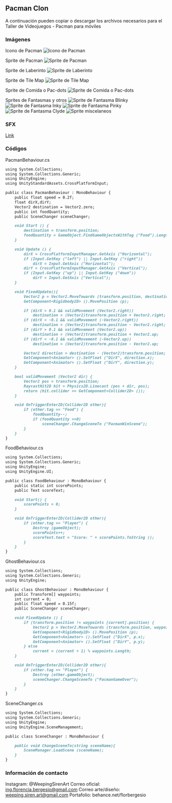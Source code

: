 ## Pacman Clon

A continuación pueden copiar o descargar los archivos necesarios para el Taller de Videojuegos - Pacman para móviles

### Imágenes
Icono de Pacman
![Icono de Pacman](https://FlorBergesio.github.io/Sprites/pacman-icon.png)

Sprite de Pacman
![Sprite de Pacman](https://FlorBergesio.github.io/Sprites/pacman.png)

Sprite de Laberinto
![Sprite de Laberinto](https://FlorBergesio.github.io/Sprites/maze.png)

Sprite de Tile Map
![Sprite de Tile Map](https://FlorBergesio.github.io/Sprites/TileMap.png)

Sprite de Comida o Pac-dots
![Sprite de Comida o Pac-dots](https://FlorBergesio.github.io/Sprites/food.png)

Sprites de Fantasmas y otros
![Sprite de Fantasma Blinky](https://FlorBergesio.github.io/Sprites/blinky.png)
![Sprite de Fantasma Inky](https://FlorBergesio.github.io/Sprites/inky.png)
![Sprite de Fantasma Pinky](https://FlorBergesio.github.io/Sprites/pinky.png)
![Sprite de Fantasma Clyde](https://FlorBergesio.github.io/Sprites/clyde.png)
![Sprite miscelaneos](https://FlorBergesio.github.io/Sprites/others.png)

### SFX
[Link](https://github.com/FlorBergesio/FlorBergesio.github.io/tree/master/SFX)

### Códigos

PacmanBehaviour.cs

```markdown
using System.Collections;
using System.Collections.Generic;
using UnityEngine;
using UnityStandardAssets.CrossPlatformInput;

public class PacmanBehaviour : MonoBehaviour {
	public float speed = 0.2f;
	float dirX,dirY;
	Vector2 destination = Vector2.zero;
	public int foodQuantity;
	public SceneChanger sceneChanger;

	void Start () {
		destination = transform.position;
		foodQuantity = GameObject.FindGameObjectsWithTag ("Food").Length;
	}

	void Update () {
		dirX = CrossPlatformInputManager.GetAxis ("Horizontal");
		if (Input.GetKey ("left") || Input.GetKey ("right"))
			dirX = Input.GetAxis ("Horizontal");
		dirY = CrossPlatformInputManager.GetAxis ("Vertical");
		if (Input.GetKey ("up") || Input.GetKey ("down"))
			dirY = Input.GetAxis ("Vertical");
	}

	void FixedUpdate(){
		Vector2 p = Vector2.MoveTowards (transform.position, destination, speed);
		GetComponent<Rigidbody2D> ().MovePosition (p);

		if (dirX > 0.1 && validMovement (Vector2.right)) 
			destination = (Vector2)transform.position + Vector2.right;
		if (dirX < -0.1 && validMovement (-Vector2.right)) 
			destination = (Vector2)transform.position - Vector2.right;
		if (dirY > 0.1 && validMovement (Vector2.up)) 
			destination = (Vector2)transform.position + Vector2.up;
		if (dirY < -0.1 && validMovement (-Vector2.up)) 
			destination = (Vector2)transform.position - Vector2.up;

		Vector2 direction = destination - (Vector2)transform.position;
		GetComponent<Animator> ().SetFloat ("DirX", direction.x);
		GetComponent<Animator> ().SetFloat ("DirY", direction.y);
	}

	bool validMovement (Vector2 dir) {
		Vector2 pos = transform.position;
		RaycastHit2D hit = Physics2D.Linecast (pos + dir, pos);
		return (hit.collider == GetComponent<Collider2D> ());
	}

	void OnTriggerEnter2D(Collider2D other){
		if (other.tag == "Food") {
			foodQuantity--;
			if (foodQuantity ==0)
				sceneChanger.ChangeSceneTo ("PacmanWinScene");
		}
	}
}
```

FoodBehaviour.cs

```markdown
using System.Collections;
using System.Collections.Generic;
using UnityEngine;
using UnityEngine.UI;

public class FoodBehaviour : MonoBehaviour {
	public static int scorePoints;
	public Text scoreText;

	void Start() {
		scorePoints = 0; 
	}

	void OnTriggerEnter2D(Collider2D other){
		if (other.tag == "Player") {
			Destroy (gameObject);
			scorePoints++;
			scoreText.text = "Score: " + scorePoints.ToString ();
		}
	}
}
```

GhostBehaviour.cs

```markdown
using System.Collections;
using System.Collections.Generic;
using UnityEngine;

public class GhostBehaviour : MonoBehaviour {
	public Transform[] waypoints;
	int current = 0;
	public float speed = 0.15f;
	public SceneChanger sceneChanger;

	void FixedUpdate () {
		if (transform.position != waypoints [current].position) {
			Vector2 p = Vector2.MoveTowards (transform.position, waypoints [current].position, speed);
			GetComponent<Rigidbody2D> ().MovePosition (p);
			GetComponent<Animator> ().SetFloat ("DirX", p.x);
			GetComponent<Animator> ().SetFloat ("DirY", p.y);
		} else
			current = (current + 1) % waypoints.Length;
	}

	void OnTriggerEnter2D(Collider2D other){
		if (other.tag == "Player") {
			Destroy (other.gameObject);
			sceneChanger.ChangeSceneTo ("PacmanGameOver");
		}
	}
}
```

SceneChanger.cs

```markdown
using System.Collections;
using System.Collections.Generic;
using UnityEngine;
using UnityEngine.SceneManagement;

public class SceneChanger : MonoBehaviour {

	public void ChangeSceneTo(string sceneName){
		SceneManager.LoadScene (sceneName);
	}
}
```

### Información de contacto
Instagram: @WeepingSirenArt
Correo oficial: ing.florencia.bergesio@gmail.com
Correo arte/diseño: weeping.siren.art@gmail.com
Portafolio: behance.net/florbergesio
